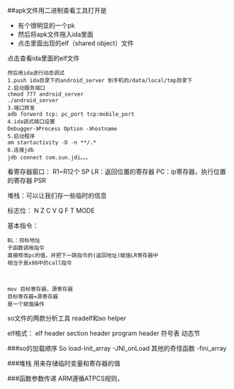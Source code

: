 ##apk文件用二进制查看工具打开是
- 有个很明显的一个pk
- 然后将apk文件拖入ida里面
- 点击里面出现的elf（shared object）文件



点击查看ida里面的elf文件
    
    然后用ida进行动态调试
    1.push ida目录下的android_server 到手机的/data/local/tmp目录下
    2.启动服务端口
    chmod 777 android_server
    ./android_server
    3.端口转发
    adb forword tcp: pc_port tcp:mobile_port
    4.ida调式端口设置
    Debugger-》Process Option -》hostname 
    5.启动程序
    am startactivity -D -n **/.*
    6.连接jdb
    jdb connect com.sun.jdi。。。


看寄存器窗口：
R1~R12个
SP
LR：返回位置的寄存器
PC：ip寄存器，执行位置的寄存器
PSR

堆栈：可以让我们存一些临时的信息

标志位：
N
Z
C
V
Q
F
T
MODE


基本指令：


    BL：目标地址
    子函数调用指令
    直接修改pc的值，并把下一跳指令的(返回地址)赋值LR寄存器中 
    相当于是x86中的call指令



    mov 目标寄存器，源寄存器
    目标寄存器=源寄存器
    是一个赋值操作


so文件的两款分析工具
readelf和so helper

elf格式：
elf header
section header
program  header
符号表
动态节


###so的加载顺序
So  load-Init_array -JNI_onLoad 其他的奇怪函数 -fini_array



###堆栈
用来存储临时变量和寄存器的值

###函数参数传递
ARM遵循ATPCS规则，

